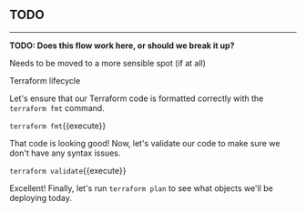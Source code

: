 ## TODO

---

**TODO: Does this flow work here, or should we break it up?**

Needs to be moved to a more sensible spot (if at all)

Terraform lifecycle

Let's ensure that our Terraform code is formatted correctly with the `terraform fmt` command.

`terraform fmt`{{execute}}

That code is looking good! Now, let's validate our code to make sure we don't have any syntax issues.

`terraform validate`{{execute}}

Excellent! Finally, let's run `terraform plan` to see what objects we'll be deploying today.


